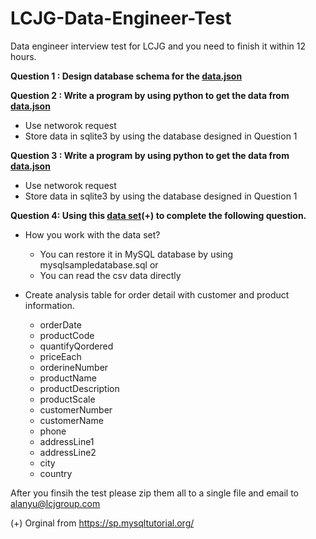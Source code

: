 # LCJG-Data-Engineer-Test
Data engineer interview test for LCJG and you need to finish it within 12 hours.

**Question 1 : Design database schema for the [data.json](https://raw.githubusercontent.com/ayking/LCJG-Data-Engineer-Test/master/data.json)**

**Question 2 : Write a program by using python to get the data from [data.json](https://raw.githubusercontent.com/ayking/LCJG-Data-Engineer-Test/master/data.json)**
  - Use networok request
  - Store data in sqlite3 by using the database designed in Question 1

**Question 3 : Write a program by using python to get the data from [data.json](https://raw.githubusercontent.com/ayking/LCJG-Data-Engineer-Test/master/data.json)**
  - Use networok request
  - Store data in sqlite3 by using the database designed in Question 1


**Question 4: Using this [data set](https://raw.githubusercontent.com/ayking/LCJG-Data-Engineer-Test/master/SampleDataSet.zip)(+) to complete the following question.**


- How you work with the data set?
  - You can restore it in MySQL database by using mysqlsampledatabase.sql or
  - You can read the csv data directly
 

- Create analysis table for order detail with customer and product information.

  - orderDate 
  - productCode 
  - quantifyQordered 
  - priceEach
  - orderineNumber 
  - productName 
  - productDescription 
  - productScale 
  - customerNumber 
  - customerName 
  - phone 
  - addressLine1
  - addressLine2 
  - city 
  - country


After you finsih the test please zip them all to a single file and email to alanyu@lcjgroup.com



(+) Orginal from https://sp.mysqltutorial.org/
